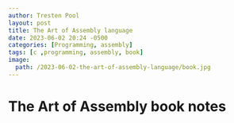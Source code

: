 ```yaml
---
author: Tresten Pool
layout: post
title: The Art of Assembly language
date: 2023-06-02 20:24 -0500
categories: [Programming, assembly]
tags: [c ,programming, assembly, book] 
image:
  path: /2023-06-02-the-art-of-assembly-language/book.jpg
---
```


# The Art of Assembly book notes
